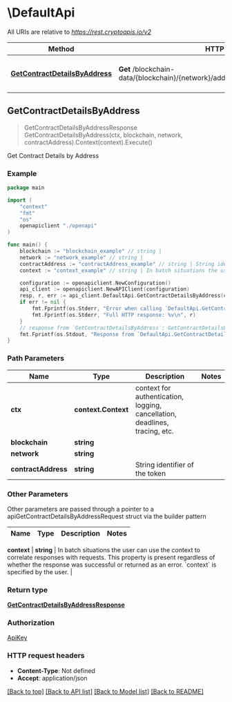 # \DefaultApi

All URIs are relative to *https://rest.cryptoapis.io/v2*

Method | HTTP request | Description
------------- | ------------- | -------------
[**GetContractDetailsByAddress**](DefaultApi.md#GetContractDetailsByAddress) | **Get** /blockchain-data/{blockchain}/{network}/addresses/{contractAddress}/contract | Get Contract Details by Address



## GetContractDetailsByAddress

> GetContractDetailsByAddressResponse GetContractDetailsByAddress(ctx, blockchain, network, contractAddress).Context(context).Execute()

Get Contract Details by Address



### Example

```go
package main

import (
    "context"
    "fmt"
    "os"
    openapiclient "./openapi"
)

func main() {
    blockchain := "blockchain_example" // string | 
    network := "network_example" // string | 
    contractAddress := "contractAddress_example" // string | String identifier of the token
    context := "context_example" // string | In batch situations the user can use the context to correlate responses with requests. This property is present regardless of whether the response was successful or returned as an error. `context` is specified by the user. (optional)

    configuration := openapiclient.NewConfiguration()
    api_client := openapiclient.NewAPIClient(configuration)
    resp, r, err := api_client.DefaultApi.GetContractDetailsByAddress(context.Background(), blockchain, network, contractAddress).Context(context).Execute()
    if err != nil {
        fmt.Fprintf(os.Stderr, "Error when calling `DefaultApi.GetContractDetailsByAddress``: %v\n", err)
        fmt.Fprintf(os.Stderr, "Full HTTP response: %v\n", r)
    }
    // response from `GetContractDetailsByAddress`: GetContractDetailsByAddressResponse
    fmt.Fprintf(os.Stdout, "Response from `DefaultApi.GetContractDetailsByAddress`: %v\n", resp)
}
```

### Path Parameters


Name | Type | Description  | Notes
------------- | ------------- | ------------- | -------------
**ctx** | **context.Context** | context for authentication, logging, cancellation, deadlines, tracing, etc.
**blockchain** | **string** |  | 
**network** | **string** |  | 
**contractAddress** | **string** | String identifier of the token | 

### Other Parameters

Other parameters are passed through a pointer to a apiGetContractDetailsByAddressRequest struct via the builder pattern


Name | Type | Description  | Notes
------------- | ------------- | ------------- | -------------



 **context** | **string** | In batch situations the user can use the context to correlate responses with requests. This property is present regardless of whether the response was successful or returned as an error. &#x60;context&#x60; is specified by the user. | 

### Return type

[**GetContractDetailsByAddressResponse**](GetContractDetailsByAddressResponse.md)

### Authorization

[ApiKey](../README.md#ApiKey)

### HTTP request headers

- **Content-Type**: Not defined
- **Accept**: application/json

[[Back to top]](#) [[Back to API list]](../README.md#documentation-for-api-endpoints)
[[Back to Model list]](../README.md#documentation-for-models)
[[Back to README]](../README.md)

